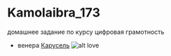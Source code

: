 # Kamolaibra_173
домашнее задание по курсу цифровая грамотность 
+ венера
[Карусель](www.github.com "Это ссылка на гитхаб")
![alt love](ссылка.png)
